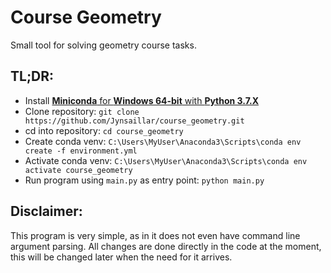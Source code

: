 # Course Geometry

Small tool for solving geometry course tasks.

## TL;DR:
* Install [**Miniconda** for **Windows 64-bit** with **Python 3.7.X**](https://conda.io/en/latest/miniconda.html)
* Clone repository: `git clone https://github.com/Jynsaillar/course_geometry.git`
* cd into repository: `cd course_geometry`
* Create conda venv: `C:\Users\MyUser\Anaconda3\Scripts\conda env create -f environment.yml`
* Activate conda venv: `C:\Users\MyUser\Anaconda3\Scripts\conda env activate course_geometry`
* Run program using `main.py` as entry point: `python main.py`

## Disclaimer:

This program is very simple, as in it does not even have command line argument parsing. 
All changes are done directly in the code at the moment, this will be changed later when the need for it arrives.
